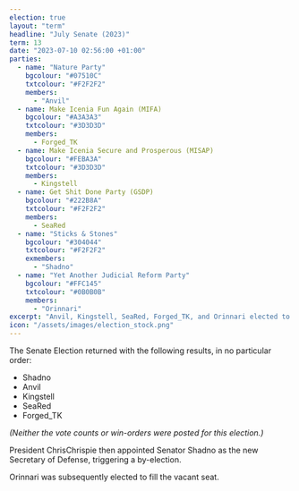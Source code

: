 ```yaml
---
election: true
layout: "term"
headline: "July Senate (2023)"
term: 13
date: "2023-07-10 02:56:00 +01:00"
parties:
  - name: "Nature Party"
    bgcolour: "#07510C"
    txtcolour: "#F2F2F2"
    members:
      - "Anvil"
  - name: Make Icenia Fun Again (MIFA)
    bgcolour: "#A3A3A3"
    txtcolour: "#3D3D3D"
    members:
      - Forged_TK
  - name: Make Icenia Secure and Prosperous (MISAP)
    bgcolour: "#FEBA3A"
    txtcolour: "#3D3D3D"
    members:
      - Kingstell
  - name: Get Shit Done Party (GSDP)
    bgcolour: "#222B8A"
    txtcolour: "#F2F2F2"
    members:
      - SeaRed
  - name: "Sticks & Stones"
    bgcolour: "#304044"
    txtcolour: "#F2F2F2"
    exmembers:
      - "Shadno"
  - name: "Yet Another Judicial Reform Party"
    bgcolour: "#FFC145"
    txtcolour: "#0B0B0B"
    members:
      - "Orinnari"
excerpt: "Anvil, Kingstell, SeaRed, Forged_TK, and Orinnari elected to the Senate."
icon: "/assets/images/election_stock.png"
---
```

The Senate Election returned with the following results, in no particular order:

- Shadno
- Anvil
- Kingstell
- SeaRed
- Forged_TK

*(Neither the vote counts or win-orders were posted for this election.)*

President ChrisChrispie then appointed Senator Shadno as the new Secretary of Defense, triggering a by-election.

Orinnari was subsequently elected to fill the vacant seat.
